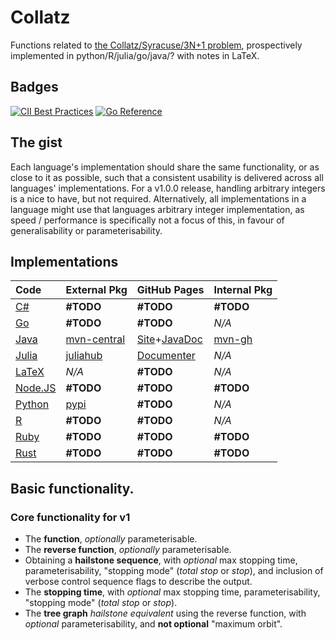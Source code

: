 # Collatz
Functions related to [the Collatz/Syracuse/3N+1 problem](https://en.wikipedia.org/wiki/Collatz_conjecture), prospectively implemented in python/R/julia/go/java/? with notes in LaTeX.
## Badges
[![CII Best Practices](https://bestpractices.coreinfrastructure.org/projects/6311/badge)](https://bestpractices.coreinfrastructure.org/projects/6311) [![Go Reference](https://pkg.go.dev/badge/github.com/Skenvy/Collatz/go.svg)](https://pkg.go.dev/github.com/Skenvy/Collatz/go)
## The gist
Each language's implementation should share the same functionality, or as close to it as possible, such that a consistent usability is delivered across all languages' implementations.
For a v1.0.0 release, handling arbitrary integers is a nice to have, but not required. Alternatively, all implementations in a language might use that languages arbitrary integer implementation, as speed / performance is specifically not a focus of this, in favour of generalisability or parameterisability.
## Implementations
| Code | External Pkg | GitHub Pages | Internal Pkg |
| :--- | :---         | :---         | :---         |
| [C#](https://github.com/Skenvy/Collatz/tree/main/C%23) | **#TODO** | **#TODO** | **#TODO** |
| [Go](https://github.com/Skenvy/Collatz/tree/main/go) | **#TODO** | **#TODO** | _N/A_ |
| [Java](https://github.com/Skenvy/Collatz/tree/main/java) | [mvn-central](https://search.maven.org/artifact/io.github.skenvy/collatz) | [Site](https://skenvy.github.io/Collatz/java/)+[JavaDoc](https://skenvy.github.io/Collatz/java/apidocs/io/github/skenvy/package-summary.html) | [mvn-gh](https://github.com/Skenvy/Collatz/packages/1445255) |
| [Julia](https://github.com/Skenvy/Collatz/tree/main/julia) | [juliahub](https://juliahub.com/ui/Packages/Collatz/UmeZE) | [Documenter](https://skenvy.github.io/Collatz/julia/) | _N/A_ |
| [LaTeX](https://github.com/Skenvy/Collatz/tree/main/LaTeX) | _N/A_ | **#TODO** | _N/A_ |
| [Node.JS](https://github.com/Skenvy/Collatz/tree/main/node.js) | **#TODO** | **#TODO** | **#TODO** |
| [Python](https://github.com/Skenvy/Collatz/tree/main/python) | [pypi](https://pypi.org/project/collatz/) | **#TODO** | _N/A_ |
| [R](https://github.com/Skenvy/Collatz/tree/main/R) | **#TODO** | **#TODO** | _N/A_ |
| [Ruby](https://github.com/Skenvy/Collatz/tree/main/ruby) | **#TODO** | **#TODO** | **#TODO** |
| [Rust](https://github.com/Skenvy/Collatz/tree/main/rust) | **#TODO** | **#TODO** | **#TODO** |
## Basic functionality.
### Core functionality for v1
* The **function**, _optionally_ parameterisable.
* The **reverse function**, _optionally_ parameterisable.
* Obtaining a **hailstone sequence**, with _optional_ max stopping time, parameterisability, "stopping mode" (_total stop_ or _stop_), and inclusion of verbose control sequence flags to describe the output.
* The **stopping time**, with _optional_ max stopping time, parameterisability, "stopping mode" (_total stop_ or _stop_).
* The **tree graph** _hailstone equivalent_ using the reverse function, with _optional_ parameterisability, and **not optional** "maximum orbit".
